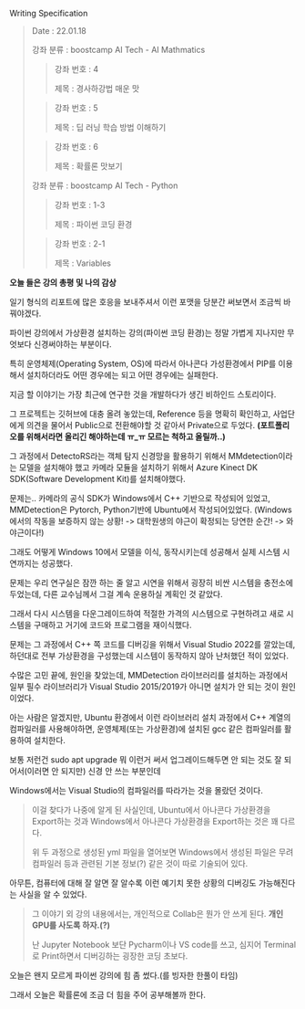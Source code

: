 Writing Specification
>Date : 22.01.18
>
>강좌 분류 : boostcamp AI Tech - AI Mathmatics
>
>>강좌 번호 : 4
>>
>>제목 : 경사하강법 매운 맛
>
>>강좌 번호 : 5
>>
>>제목 : 딥 러닝 학습 방법 이해하기
>
>>강좌 번호 : 6
>>
>>제목 : 확률론 맛보기
>
>강좌 분류 : boostcamp AI Tech - Python
>
>>강좌 번호 : 1-3
>>
>>제목 : 파이썬 코딩 환경
>
>>강좌 번호 : 2-1
>>
>>제목 : Variables

**오늘 들은 강의 총평 및 나의 감상**

일기 형식의 리포트에 많은 호응을 보내주셔서 이런 포맷을 당분간 써보면서 조금씩 바꿔야겠다.

파이썬 강의에서 가상환경 설치하는 강의(파이썬 코딩 환경)는 정말 가볍게 지나지만 무엇보다 신경써야하는 부분이다.

특히 운영체제(Operating System, OS)에 따라서 아나콘다 가성환경에서 PIP를 이용해서 설치하더라도 어떤 경우에는 되고 어떤 경우에는 실패한다.

지금 할 이야기는 가장 최근에 연구한 것을 개발하다가 생긴 비하인드 스토리이다.

그 프로젝트는 깃허브에 대충 올려 놓았는데, Reference 등을 명확히 확인하고, 사업단에게 의견을 물어서 Public으로 전환해야할 것 같아서 Private으로 두었다. **(포트폴리오를 위해서라면 올리긴 해야하는데 ㅠ_ㅠ 모르는 척하고 올릴까..)**

그 과정에서 DetectoRS라는 객체 탐지 신경망을 활용하기 위해서 MMdetection이라는 모델을 설치해야 했고 카메라 모듈을 설치하기 위해서 Azure Kinect DK SDK(Software Development Kit)를 설치해야했다.

문제는.. 카메라의 공식 SDK가 Windows에서 C++ 기반으로 작성되어 있었고, MMDetection은 Pytorch, Python기반에 Ubuntu에서 작성되어있었다.
(Windows에서의 작동을 보증하지 않는 상황! -> 대학원생의 야근이 확정되는 당연한 순간! -> 와 야근이다!)

그래도 어떻게 Windows 10에서 모델을 이식, 동작시키는데 성공해서 실제 시스템 시연까지는 성공했다.

문제는 우리 연구실은 잠깐 하는 줄 알고 시연을 위해서 굉장히 비싼 시스템을 충전소에 두었는데, 다른 교수님께서 그걸 계속 운용하실 계획인 것 같았다.

그래서 다시 시스템을 다운그레이드하여 적절한 가격의 시스템으로 구현하려고 새로 시스템을 구매하고 거기에 코드와 프로그램을 재이식했다.

문제는 그 과정에서 C++ 쪽 코드를 디버깅을 위해서 Visual Studio 2022를 깔았는데, 하던대로 전부 가상환경을 구성했는데 시스템이 동작하지 않아 난처했던 적이 있었다.

수많은 고민 끝에, 원인을 찾았는데, MMDetection 라이브러리를 설치하는 과정에서 일부 필수 라이브러리가 Visual Studio 2015/2019가 아니면 설치가 안 되는 것이 원인이었다.

아는 사람은 알겠지만, Ubuntu 환경에서 이런 라이브러리 설치 과정에서 C++ 계열의 컴파일러를 사용해야하면, 운영체제(또는 가상환경)에 설치된 gcc 같은 컴파일러를 활용하여 설치한다.

보통 저런건 sudo apt upgrade 뭐 이런거 써서 업그레이드해두면 안 되는 것도 잘 되어서(이러면 안 되지만) 신경 안 쓰는 부분인데

Windows에서는 Visual Studio의 컴파일러를 따라가는 것을 몰랐던 것이다.

> 이걸 찾다가 나중에 알게 된 사실인데, Ubuntu에서 아나콘다 가상환경을 Export하는 것과 Windows에서 아나콘다 가상환경을 Export하는 것은 꽤 다르다.
> 
> 위 두 과정으로 생성된 yml 파일을 열어보면 Windows에서 생성된 파일은 무려 컴파일러 등과 관련된 기본 정보(?) 같은 것이 따로 기술되어 있다.

아무튼, 컴퓨터에 대해 잘 알면 잘 알수록 이런 예기치 못한 상황의 디버깅도 가능해진다는 사실을 알 수 있었다.

> 그 이야기 외 강의 내용에서는, 개인적으로 Collab은 뭔가 안 쓰게 된다. **개인 GPU를 사도록 하자.(?)**
> 
> 난 Jupyter Notebook 보단 Pycharm이나 VS code를 쓰고, 심지어 Terminal로 Print하면서 디버깅하는 굉장한 코딩 초보다.

오늘은 왠지 모르게 파이썬 강의에 힘 좀 썼다.(를 빙자한 한풀이 타임)

그래서 오늘은 확률론에 조금 더 힘을 주어 공부해볼까 한다.

